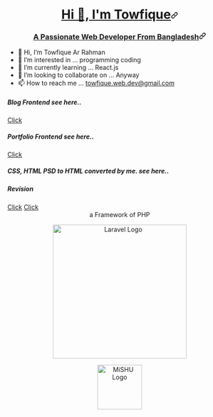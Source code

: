 <h1 align="center" id="user-content-hi--im-tahsan" dir="auto"><a class="heading-link" href="#hi--im-towfique">Hi 👋, I'm Towfique<svg class="octicon octicon-link" viewBox="0 0 16 16" version="1.1" width="16" height="16" aria-hidden="true"><path d="m7.775 3.275 1.25-1.25a3.5 3.5 0 1 1 4.95 4.95l-2.5 2.5a3.5 3.5 0 0 1-4.95 0 .751.751 0 0 1 .018-1.042.751.751 0 0 1 1.042-.018 1.998 1.998 0 0 0 2.83 0l2.5-2.5a2.002 2.002 0 0 0-2.83-2.83l-1.25 1.25a.751.751 0 0 1-1.042-.018.751.751 0 0 1-.018-1.042Zm-4.69 9.64a1.998 1.998 0 0 0 2.83 0l1.25-1.25a.751.751 0 0 1 1.042.018.751.751 0 0 1 .018 1.042l-1.25 1.25a3.5 3.5 0 1 1-4.95-4.95l2.5-2.5a3.5 3.5 0 0 1 4.95 0 .751.751 0 0 1-.018 1.042.751.751 0 0 1-1.042.018 1.998 1.998 0 0 0-2.83 0l-2.5 2.5a1.998 1.998 0 0 0 0 2.83Z"></path></svg></a></h1>
<h3 align="center" id="user-content-a-passionate-software-developer-from-bangladesh" dir="auto"><a class="heading-link" href="#a-passionate-web-developer-from-bangladesh">A Passionate Web Developer From Bangladesh<svg class="octicon octicon-link" viewBox="0 0 16 16" version="1.1" width="16" height="16" aria-hidden="true"><path d="m7.775 3.275 1.25-1.25a3.5 3.5 0 1 1 4.95 4.95l-2.5 2.5a3.5 3.5 0 0 1-4.95 0 .751.751 0 0 1 .018-1.042.751.751 0 0 1 1.042-.018 1.998 1.998 0 0 0 2.83 0l2.5-2.5a2.002 2.002 0 0 0-2.83-2.83l-1.25 1.25a.751.751 0 0 1-1.042-.018.751.751 0 0 1-.018-1.042Zm-4.69 9.64a1.998 1.998 0 0 0 2.83 0l1.25-1.25a.751.751 0 0 1 1.042.018.751.751 0 0 1 .018 1.042l-1.25 1.25a3.5 3.5 0 1 1-4.95-4.95l2.5-2.5a3.5 3.5 0 0 1 4.95 0 .751.751 0 0 1-.018 1.042.751.751 0 0 1-1.042.018 1.998 1.998 0 0 0-2.83 0l-2.5 2.5a1.998 1.998 0 0 0 0 2.83Z"></path></svg></a></h3>

- 👋 Hi, I’m Towfique Ar Rahman
- 👀 I’m interested in ... programming coding
- 🌱 I’m currently learning ... React.js
- 💞️ I’m looking to collaborate on ... Anyway
- 📫 How to reach me ... towfique.web.dev@gmail.com
<!---
webdevelopermishu/webdevelopermishu is a ✨ special ✨ repository because its `README.md` (this file) appears on your GitHub profile.   
You can click the Preview link to take a look at your changes.
--->
<h5>Blog Frontend see here..</h5><a href="https://webdevelopermishu.github.io/Blog-Site--front/">Click </a>
<h5>Portfolio Frontend see here..</h5><a href="https://webdevelopermishu.github.io/Portfolio--front/">Click </a>
<h5>CSS, HTML PSD to HTML converted by me. see here..</h5>
<h5> Revision</h5><a href="https://webdevelopermishu.github.io/Tradella-Responsive-Revision/">Click</a>
<a href="https://webdevelopermishu.github.io/Tradella-Responsive/">Click</a>
<div class="row">
  <div class="col-lg-6"
    <p align="center"<h4 class="text-center">a Framework of PHP</h4></p>
    <p align="center">
    <a href="https://laravel.com" target="_blank"><img src="https://raw.githubusercontent.com/laravel/art/master/logo-lockup/5%20SVG/2%20CMYK/1%20Full%20Color/laravel-logolockup-cmyk-red.svg" width="300" alt="Laravel Logo"></a>
  </p>
  </div>
  <div class="col-lg-6"
    <p align="center"><a href="https://webdevelopermishu.github.io/Portfolio--front/" target="_blank"><img src="https://i.postimg.cc/PrmR1H6s/32.jpg" width="100" alt="MiSHU Logo"></a></p>
  </div>
</div>

